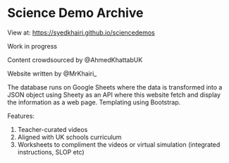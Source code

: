 # Science Demo Archive

View at: https://syedkhairi.github.io/sciencedemos

Work in progress

Content crowdsourced by @AhmedKhattabUK

Website written by @MrKhairi_

The database runs on Google Sheets where the data is transformed into a JSON object using Sheety as an API where this website fetch and display the information as a web page. Templating using Bootstrap.

Features:
1. Teacher-curated videos
2. Aligned with UK schools curriculum
3. Worksheets to compliment the videos or virtual simulation (integrated instructions, SLOP etc)
